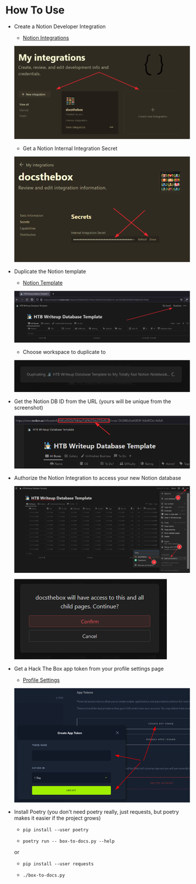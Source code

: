 # How To Use

- Create a Notion Developer Integration

  - [Notion Integrations](https://www.notion.so/my-integrations)

  ![Create a Notion Integration](.img/notion-api-key.png)

  - Get a Notion Internal Integration Secret

  ![Get an Internal Integration Secret](.img/notion-api-key2.png)

- Duplicate the Notion template

  - [Notion Template](https://infosecinfo.notion.site/fd6bd562b7644ac7a69d254a555ef5c3?v=da10fc398b3b468091fe8e933e16cfb0&pvs=4)

  ![Duplicate the Template](.img/clone-notion-database.png)

  - Choose workspace to duplicate to

  ![Duplicate template to Workspace](.img/clone-notion-database2.png)

- Get the Notion DB ID from the URL (yours will be unique from the screenshot)

  ![Get the Notion DB ID from the URL](.img/notion-db-id.png)

- Authorize the Notion Integration to access your new Notion database

  ![Authorized the Notion Integration to Access your DB](.img/authorized-notion-integration1.png)

  ![Authorized the Notion Integration to Access your DB #2](.img/authorized-notion-integration2.png)

- Get a Hack The Box app token from your profile settings page

  - [Profile Settings](https://app.hackthebox.com/profile/settings)

  ![Get Hack The Box App Token](.img/htb-app-token.png)

- Install Poetry (you don't need poetry really, just requests, but poetry makes it easier if the project grows)

  - `pip install --user poetry`

  - `poetry run -- box-to-docs.py --help`

  or

  - `pip install --user requests`

  - `./box-to-docs.py`
